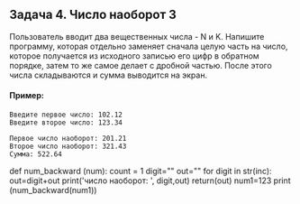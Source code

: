 ## Задача 4. Число наоборот 3
Пользователь вводит два вещественных числа - N и K. Напишите программу, которая отдельно заменяет сначала целую часть на число, которое получается из исходного записью его цифр в обратном порядке, затем то же самое делает с дробной частью. После этого числа складываются и сумма выводится на экран.

#### Пример:
```
Введите первое число: 102.12
Введите второе число: 123.34

Первое число наоборот: 201.21
Второе число наоборот: 321.43
Сумма: 522.64
```
def num_backward (num):
    count = 1
    digit=""
    out=""
    for digit in str(inc):
        out=digit+out
        print('число наоборот: ', digit,out)
        return(out)
num1=123
print (num_backward(num1))